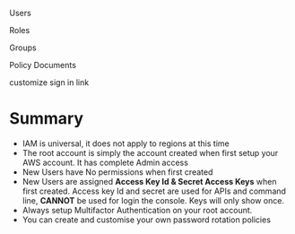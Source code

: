 Users

Roles

Groups

Policy Documents

customize sign in link

# Summary

* IAM is universal, it does not apply to regions at this time
* The root account is simply the account created when first setup your AWS account. It has complete Admin access
* New Users have No permissions when first created
* New Users are assigned **Access Key Id & Secret Access Keys** when first created. Access key Id and secret are used for APIs and command line, **CANNOT** be used for login the console. Keys will only show once. 
* Always setup Multifactor Authentication on your root account.
* You can create and customise your own password rotation policies



